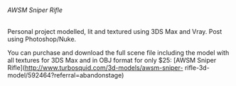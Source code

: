 ###### AWSM Sniper Rifle

Personal project modelled, lit and textured using 3DS Max and Vray. 
Post using Photoshop/Nuke.

You can purchase and download the full scene file including the model 
with all textures for 3DS Max and in OBJ format for only $25: 
[AWSM Sniper Rifle](http://www.turbosquid.com/3d-models/awsm-sniper-
rifle-3d-model/592464?referral=abandonstage)
